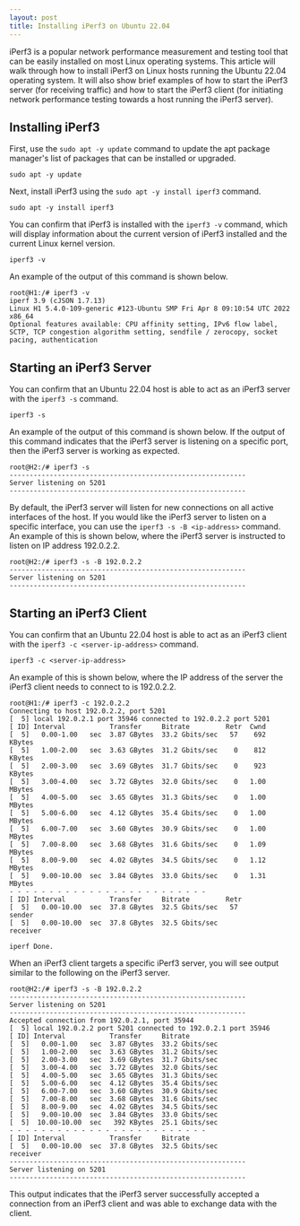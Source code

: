 ```yaml
---
layout: post
title: Installing iPerf3 on Ubuntu 22.04
---
```


iPerf3 is a popular network performance measurement and testing tool that can be easily installed on most Linux operating systems. This article will walk through how to install iPerf3 on Linux hosts running the Ubuntu 22.04 operating system. It will also show brief examples of how to start the iPerf3 server (for receiving traffic) and how to start the iPerf3 client (for initiating network performance testing towards a host running the iPerf3 server).

## Installing iPerf3

First, use the `sudo apt -y update` command to update the apt package manager's list of packages that can be installed or upgraded.

```
sudo apt -y update
```

Next, install iPerf3 using the `sudo apt -y install iperf3` command.

```
sudo apt -y install iperf3
```

You can confirm that iPerf3 is installed with the `iperf3 -v` command, which will display information about the current version of iPerf3 installed and the current Linux kernel version.

```
iperf3 -v
```

An example of the output of this command is shown below.

```
root@H1:/# iperf3 -v
iperf 3.9 (cJSON 1.7.13)
Linux H1 5.4.0-109-generic #123-Ubuntu SMP Fri Apr 8 09:10:54 UTC 2022 x86_64
Optional features available: CPU affinity setting, IPv6 flow label, SCTP, TCP congestion algorithm setting, sendfile / zerocopy, socket pacing, authentication
```

## Starting an iPerf3 Server

You can confirm that an Ubuntu 22.04 host is able to act as an iPerf3 server with the `iperf3 -s` command.

```
iperf3 -s
```

An example of the output of this command is shown below. If the output of this command indicates that the iPerf3 server is listening on a specific port, then the iPerf3 server is working as expected.

```
root@H2:/# iperf3 -s
-----------------------------------------------------------
Server listening on 5201
-----------------------------------------------------------
```

By default, the iPerf3 server will listen for new connections on all active interfaces of the host. If you would like the iPerf3 server to listen on a specific interface, you can use the `iperf3 -s -B <ip-address>` command. An example of this is shown below, where the iPerf3 server is instructed to listen on IP address 192.0.2.2.

```
root@H2:/# iperf3 -s -B 192.0.2.2
-----------------------------------------------------------
Server listening on 5201
-----------------------------------------------------------
```

## Starting an iPerf3 Client

You can confirm that an Ubuntu 22.04 host is able to act as an iPerf3 client with the `iperf3 -c <server-ip-address>` command.

```
iperf3 -c <server-ip-address>
```

An example of this is shown below, where the IP address of the server the iPerf3 client needs to connect to is 192.0.2.2.

```
root@H1:/# iperf3 -c 192.0.2.2
Connecting to host 192.0.2.2, port 5201
[  5] local 192.0.2.1 port 35946 connected to 192.0.2.2 port 5201
[ ID] Interval           Transfer     Bitrate         Retr  Cwnd
[  5]   0.00-1.00   sec  3.87 GBytes  33.2 Gbits/sec   57    692 KBytes
[  5]   1.00-2.00   sec  3.63 GBytes  31.2 Gbits/sec    0    812 KBytes
[  5]   2.00-3.00   sec  3.69 GBytes  31.7 Gbits/sec    0    923 KBytes
[  5]   3.00-4.00   sec  3.72 GBytes  32.0 Gbits/sec    0   1.00 MBytes
[  5]   4.00-5.00   sec  3.65 GBytes  31.3 Gbits/sec    0   1.00 MBytes
[  5]   5.00-6.00   sec  4.12 GBytes  35.4 Gbits/sec    0   1.00 MBytes
[  5]   6.00-7.00   sec  3.60 GBytes  30.9 Gbits/sec    0   1.00 MBytes
[  5]   7.00-8.00   sec  3.68 GBytes  31.6 Gbits/sec    0   1.09 MBytes
[  5]   8.00-9.00   sec  4.02 GBytes  34.5 Gbits/sec    0   1.12 MBytes
[  5]   9.00-10.00  sec  3.84 GBytes  33.0 Gbits/sec    0   1.31 MBytes
- - - - - - - - - - - - - - - - - - - - - - - - -
[ ID] Interval           Transfer     Bitrate         Retr
[  5]   0.00-10.00  sec  37.8 GBytes  32.5 Gbits/sec   57             sender
[  5]   0.00-10.00  sec  37.8 GBytes  32.5 Gbits/sec                  receiver

iperf Done.
```

When an iPerf3 client targets a specific iPerf3 server, you will see output similar to the following on the iPerf3 server.

```
root@H2:/# iperf3 -s -B 192.0.2.2
-----------------------------------------------------------
Server listening on 5201
-----------------------------------------------------------
Accepted connection from 192.0.2.1, port 35944
[  5] local 192.0.2.2 port 5201 connected to 192.0.2.1 port 35946
[ ID] Interval           Transfer     Bitrate
[  5]   0.00-1.00   sec  3.87 GBytes  33.2 Gbits/sec
[  5]   1.00-2.00   sec  3.63 GBytes  31.2 Gbits/sec
[  5]   2.00-3.00   sec  3.69 GBytes  31.7 Gbits/sec
[  5]   3.00-4.00   sec  3.72 GBytes  32.0 Gbits/sec
[  5]   4.00-5.00   sec  3.65 GBytes  31.3 Gbits/sec
[  5]   5.00-6.00   sec  4.12 GBytes  35.4 Gbits/sec
[  5]   6.00-7.00   sec  3.60 GBytes  30.9 Gbits/sec
[  5]   7.00-8.00   sec  3.68 GBytes  31.6 Gbits/sec
[  5]   8.00-9.00   sec  4.02 GBytes  34.5 Gbits/sec
[  5]   9.00-10.00  sec  3.84 GBytes  33.0 Gbits/sec
[  5]  10.00-10.00  sec   392 KBytes  25.1 Gbits/sec
- - - - - - - - - - - - - - - - - - - - - - - - -
[ ID] Interval           Transfer     Bitrate
[  5]   0.00-10.00  sec  37.8 GBytes  32.5 Gbits/sec                  receiver
-----------------------------------------------------------
Server listening on 5201
-----------------------------------------------------------
```

This output indicates that the iPerf3 server successfully accepted a connection from an iPerf3 client and was able to exchange data with the client.
